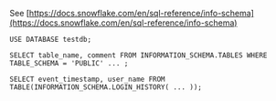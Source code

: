 See [https://docs.snowflake.com/en/sql-reference/info-schema](https://docs.snowflake.com/en/sql-reference/info-schema)
```
USE DATABASE testdb;

SELECT table_name, comment FROM INFORMATION_SCHEMA.TABLES WHERE TABLE_SCHEMA = 'PUBLIC' ... ;

SELECT event_timestamp, user_name FROM TABLE(INFORMATION_SCHEMA.LOGIN_HISTORY( ... ));
```
